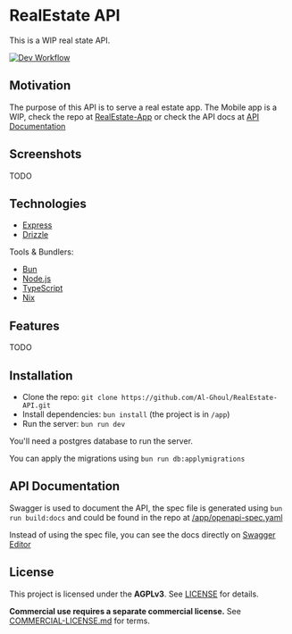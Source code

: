 # RealEstate API

This is a WIP real state API.

[![Dev Workflow](https://github.com/Al-Ghoul/RealEstate-API/actions/workflows/dev.yaml/badge.svg?branch=develop)](https://github.com/Al-Ghoul/RealEstate-API/actions/workflows/dev.yaml)

## Motivation

The purpose of this API is to serve a real estate app.
The Mobile app is a WIP, check the repo at [RealEstate-App](https://github.com/Al-Ghoul/RealEstate-App) or check the API docs at [API Documentation](#api-documentation)

## Screenshots

TODO

## Technologies

- [Express](https://expressjs.com/)
- [Drizzle](https://orm.drizzle.team/)

Tools & Bundlers:

- [Bun](https://bun.sh/)
- [Node.js](https://nodejs.org/en/)
- [TypeScript](https://www.typescriptlang.org/)
- [Nix](https://nixos.org/)

## Features

TODO

## Installation

- Clone the repo: `git clone https://github.com/Al-Ghoul/RealEstate-API.git`
- Install dependencies: `bun install` (the project is in `/app`)
- Run the server: `bun run dev`

You'll need a postgres database to run the server.

You can apply the migrations using `bun run db:applymigrations`

## API Documentation

Swagger is used to document the API, the spec file is generated using `bun run build:docs` and could be found in the repo at [/app/openapi-spec.yaml](/app/openapi-spec.yaml)

Instead of using the spec file, you can see the docs directly on [Swagger Editor](https://editor-next.swagger.io/?url=https://raw.githubusercontent.com/Al-Ghoul/RealEstate-API/refs/heads/develop/app/openapi-spec.yaml)

## License

This project is licensed under the **AGPLv3**. See [LICENSE](./LICENSE) for details.

**Commercial use requires a separate commercial license.** See [COMMERCIAL-LICENSE.md](./COMMERCIAL-LICENSE.md) for terms.

